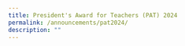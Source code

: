 ```yaml
---
title: President's Award for Teachers (PAT) 2024
permalink: /announcements/pat2024/
description: ""
---
```


